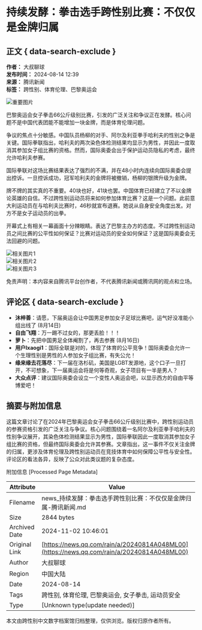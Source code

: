 # 持续发酵：拳击选手跨性别比赛：不仅仅是金牌归属

## 正文 { data-search-exclude }


**作者：** 大叔聊球  
**发布时间：** 2024-08-14 12:39  
**来源：** 腾讯新闻  
**标签：** 跨性别、体育伦理、巴黎奥运会

![重要图片](https://inews.gtimg.com/newsapp_bt/0/0522140926837_6113/0)

巴黎奥运会女子拳击66公斤级别比赛，引发的广泛关注和争议正在发酵。核心问题不是中国代表团能不能增加一块金牌，而是体育伦理问题。

争议的焦点十分敏感。中国队员杨柳的对手、阿尔及利亚拳手哈利夫的性别之争是关键。国际拳联指出，哈利夫的两次染色体检测结果均显示为男性，并因此一度取消其参加女子组比赛的资格。然而，国际奥委会出于保护运动员隐私的考虑，最终允许哈利夫参赛。

国际拳联对这场比赛结果表达了强烈的不满，并在48小时内连续向国际奥委会提出控诉。一旦控诉成功，冠军哈利夫的金牌将被撤销，杨柳的银牌升级为金牌。

牌不牌的其实真的不重要。40块也好，41块也罢。中国体育已经建立了不以金牌论英雄的自信。不过跨性别运动员将来如何参加体育比赛？这是一个问题。此前意大利运动员在与哈利夫比赛时，46秒就宣布退赛。她说从自身安全角度出发。对方不是女子运动员的出拳。

开幕式上有相关一幕画面十分辣眼睛。表达了巴黎主办方的态度。不过跨性别运动员之间比赛的公平性如何保证？比赛对运动员的安全如何保证？这是国际奥委会无法回避的问题。

![相关图片1](https://inews.gtimg.com/news_bt/OKlYAbGo-ZOQI8KEtYHMX_LP7p4fc_sCONg0JRJdgOykwAA/641)  
![相关图片2](https://inews.gtimg.com/news_bt/O1DOWW0TY9TshUIG-_YLD1gO5CepVLUv2wTmfAGfKK0aoAA/641)  
![相关图片3](https://inews.gtimg.com/news_bt/OaCulVtV0eekYf0riSVhVgwgf_zB8b3VFhclXUCwVY7_sAA/641)  

免责声明：本内容来自腾讯平台创作者，不代表腾讯新闻或腾讯网的观点和立场。

## 评论区 { data-search-exclude }

- **沐梓善**：请愿，下届奥运会让中国男足参加女子足球比赛吧，运气好没准能小组出线了 (8月14日)
- **自由飞翔**：万一踢不过女的，那更丢脸！！！
- **萝卜**：先把中国男足全体阉割了，再去参赛 (8月16日)
- **用户lxaogi1**：国际全联是对的，体现了体育的公平竞争！国际奥委会允许一个生理性别是男性的人参加女子组比赛，有失公允！
- **缘来缘去花落尽**：下一届在洛杉矶，美国是LGBT发源地，这个口子一旦打开，不可想象，下一届奥运会将是何等奇观，女子项目有一半是男人？
- **大众点评**：建议国际奥委会设立一个变性人奥运会吧，以显示西方的自由平等博爱吧！

## 摘要与附加信息

<!-- tcd_abstract -->
这篇文章讨论了在2024年巴黎奥运会女子拳击66公斤级别比赛中，跨性别运动员的参赛资格引发的广泛关注与争议。核心问题围绕着一名阿尔及利亚拳手哈利夫的性别争议展开，其染色体检测结果显示为男性，国际拳联因此一度取消其参加女子组比赛的资格，但最终国际奥委会允许其参赛。文章指出，这一事件不仅关注金牌的归属，更涉及体育伦理及跨性别运动员在竞技体育中如何保障公平性与安全性。评论区的看法各异，反映了公众对此类议题的复杂态度。
<!-- tcd_abstract_end -->

附加信息 [Processed Page Metadata]

| Attribute       | Value                                  |
|-----------------|----------------------------------------|
| Filename        | news_持续发酵：拳击选手跨性别比赛：不仅仅是金牌归属-腾讯新闻.md                             |
| Size            | 2844 bytes                           |
| Archived Date   | 2024-11-02 10:46:01                             |
| Original Link   | [https://news.qq.com/rain/a/20240814A048ML00](https://news.qq.com/rain/a/20240814A048ML00)                       |
| Author          | 大叔聊球                               |
| Region          | 中国大陆                               |
| Date            | 2024-08-14                                 |
| Tags            | 跨性别, 体育伦理, 巴黎奥运会, 女子拳击, 运动员安全                                 |
| Type            | [Unknown type(update needed)]                                 |
<!-- tcd_table_end -->

本文由跨性别中文数字档案馆归档整理，仅供浏览。版权归原作者所有。
